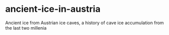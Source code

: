 # ancient-ice-in-austria
Ancient ice from Austrian ice caves, a history of cave ice accumulation from the last two millenia

